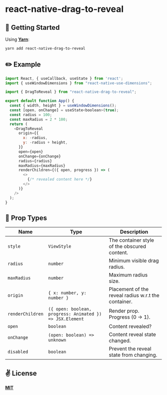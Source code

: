 # react-native-drag-to-reveal

## 🚀 Getting Started

Using [**Yarn**](https://yarnpkg.com):

```sh
yarn add react-native-drag-to-reveal
```

## ✏️ Example

```javascript
import React, { useCallback, useState } from 'react';
import { useWindowDimensions } from "react-native-use-dimensions";

import { DragToReveal } from "react-native-drag-to-reveal";

export default function App() {
  const { width, height } = useWindowDimensions();
  const [open, onChange] = useState<boolean>(true);
  const radius = 100;
  const maxRadius = 2 * 100;
  return (
    <DragToReveal
      origin={{
        x: -radius,
        y: -radius + height,
      }}
      open={open}
      onChange={onChange}
      radius={radius}
      maxRadius={maxRadius}
      renderChildren={({ open, progress }) => (
        <>
          {/* revealed content here */}
        </>
      )}
    />
  );
}
```

## 🦄 Prop Types

| **Name**         | **Type**                                                 | **Description**                                     |
|------------------|----------------------------------------------------------|-----------------------------------------------------|
| `style`          | `ViewStyle`                                              | The container style of the obscured content.        |
| `radius`         | `number`                                                 | Minimum visible drag radius.                        |
| `maxRadius`      | `number`                                                 | Maximum radius size.                                |
| `origin`         | `{ x: number, y: number }`                               | Placement of the reveal radius w.r.t the container. |
| `renderChildren` | `({ open: boolean, progress: Animated }) => JSX.Element` | Render prop. Progress (0 -> 1).                     |
| `open`           | `boolean`                                                | Content revealed?                                   |
| `onChange`       | `(open: boolean) => unknown`                             | Content reveal state changed.                       |
| `disabled`       | `boolean`                                                | Prevent the reveal state from changing.             |

## ✌️ License
[**MIT**](./LICENSE)
